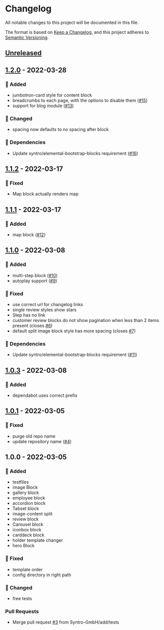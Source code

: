# Changelog
All notable changes to this project will be documented in this file.

The format is based on [Keep a Changelog](https://keepachangelog.com/en/1.0.0/),
and this project adheres to [Semantic Versioning](https://semver.org/spec/v2.0.0.html).

<a name="unreleased"></a>
## [Unreleased]


<a name="1.2.0"></a>
## [1.2.0] - 2022-03-28
### 🍰 Added
- jumbotron-card style for content block
- breadcrumbs to each page, with the options to disable them ([#15](https://github.com/Syntro-GmbH/elemental-silicon-blocks/issues/15))
- support for blog module ([#13](https://github.com/Syntro-GmbH/elemental-silicon-blocks/issues/13))

### 🔧 Changed
- spacing now defaults to no spacing after block

### 🧬 Dependencies
- Update syntro/elemental-bootstrap-blocks requirement ([#16](https://github.com/Syntro-GmbH/elemental-silicon-blocks/issues/16))


<a name="1.1.2"></a>
## [1.1.2] - 2022-03-17
### 🐞 Fixed
- Map block actually renders map


<a name="1.1.1"></a>
## [1.1.1] - 2022-03-17
### 🍰 Added
- map block ([#12](https://github.com/Syntro-GmbH/elemental-silicon-blocks/issues/12))


<a name="1.1.0"></a>
## [1.1.0] - 2022-03-08
### 🍰 Added
- multi-step block ([#10](https://github.com/Syntro-GmbH/elemental-silicon-blocks/issues/10))
- autoplay support ([#9](https://github.com/Syntro-GmbH/elemental-silicon-blocks/issues/9))

### 🐞 Fixed
- use correct url for changelog links
- single review styles show stars
- Step has no link
- customer review blocks do not show pagination when less than 2 items present (closes [#6](https://github.com/Syntro-GmbH/elemental-silicon-blocks/issues/6))
- default split image block style has more spacing (closes [#7](https://github.com/Syntro-GmbH/elemental-silicon-blocks/issues/7))

### 🧬 Dependencies
- Update syntro/elemental-bootstrap-blocks requirement ([#11](https://github.com/Syntro-GmbH/elemental-silicon-blocks/issues/11))


<a name="1.0.3"></a>
## [1.0.3] - 2022-03-08
### 🍰 Added
- dependabot uses correct prefix


<a name="1.0.1"></a>
## [1.0.1] - 2022-03-05
### 🐞 Fixed
- purge old repo name
- update repository name ([#4](https://github.com/Syntro-GmbH/elemental-silicon-blocks/issues/4))


<a name="1.0.0"></a>
## 1.0.0 - 2022-03-05
### 🍰 Added
- testfiles
- image Block
- gallery block
- employee block
- accordion block
- Tabset block
- image-content split
- review block
- Carousel block
- iconbox block
- carddeck block
- holder template changer
- hero Block

### 🐞 Fixed
- template order
- config directory in right path

### 🔧 Changed
- free tests

### Pull Requests
- Merge pull request [#3](https://github.com/Syntro-GmbH/elemental-silicon-blocks/issues/3) from Syntro-GmbH/add/tests


[Unreleased]: https://github.com/Syntro-GmbH/elemental-silicon-blocks/compare/1.2.0...HEAD
[1.2.0]: https://github.com/Syntro-GmbH/elemental-silicon-blocks/compare/1.1.2...1.2.0
[1.1.2]: https://github.com/Syntro-GmbH/elemental-silicon-blocks/compare/1.1.1...1.1.2
[1.1.1]: https://github.com/Syntro-GmbH/elemental-silicon-blocks/compare/1.1.0...1.1.1
[1.1.0]: https://github.com/Syntro-GmbH/elemental-silicon-blocks/compare/1.0.3...1.1.0
[1.0.3]: https://github.com/Syntro-GmbH/elemental-silicon-blocks/compare/1.0.1...1.0.3
[1.0.1]: https://github.com/Syntro-GmbH/elemental-silicon-blocks/compare/1.0.0...1.0.1
